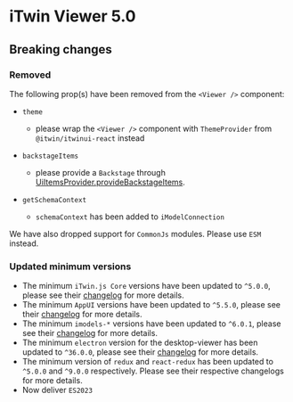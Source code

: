# iTwin Viewer 5.0

## Breaking changes

### Removed

The following prop(s) have been removed from the  `<Viewer />` component:

- `theme`
  - please wrap the `<Viewer />` component with `ThemeProvider` from `@itwin/itwinui-react` instead

- `backstageItems`
  - please provide a `Backstage` through [UiItemsProvider.provideBackstageItems](https://www.itwinjs.org/reference/appui-react/uiprovider/uiitemsprovider/).

- `getSchemaContext`
  - `schemaContext` has been added to `iModelConnection`

We have also dropped support for `CommonJs` modules. Please use `ESM` instead.

### Updated minimum versions

- The minimum `iTwin.js Core` versions have been updated to `^5.0.0`, please see their [changelog](https://github.com/iTwin/itwinjs-core/blob/master/docs/changehistory/5.0.0.md) for more details.
- The minimum `AppUI` versions have been updated to `^5.5.0`, please see their [changelog](https://github.com/iTwin/appui/releases) for more details.
- The minimum `imodels-*` versions have been updated to `^6.0.1`, please see their [changelog](https://github.com/iTwin/imodels-clients/blob/main/itwin-platform-access/imodels-access-frontend/CHANGELOG.md) for more details.
- The minimum `electron` version for the desktop-viewer has been updated to `^36.0.0`, please see their [changelog](https://www.electronjs.org/docs/latest/breaking-changes) for more details.
- The minimum version of `redux` and `react-redux` has been updated to `^5.0.0` and `^9.0.0` respectively. Please see their respective changelogs for more details.
- Now deliver `ES2023`